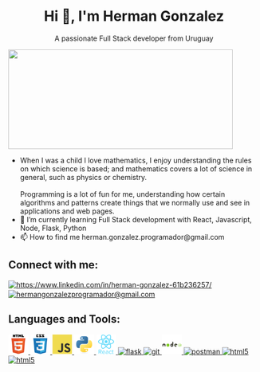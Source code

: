   <h1 align="center">Hi 👋, I'm Herman Gonzalez</h1>
  </hr>

  <p align="center">A passionate Full Stack developer from Uruguay</p>
   <img src="https://codigotlaxcala.com/wp-content/uploads/2018/03/matematicas-tumblr-gif-10.gif" height="200" width="450" style="max-width: 100%;" align="center">
  <ul>
  <li>
    When I was a child I love mathematics, I enjoy understanding the rules on which science is based; and mathematics covers a lot of science in general, such as physics or chemistry.  </br> </br> Programming is a lot of fun for me, understanding how certain algorithms and patterns create things that we normally use and see in applications and web pages.
  </li>
  <li>
  🌱 I’m currently learning Full Stack development with React, Javascript, Node, Flask, Python
    </li>
    <li>
  📫 How to find me herman.gonzalez.programador@gmail.com
      </li>
 
  </ul>
  <h2> Connect with me:</h2>
  <a href="https://www.linkedin.com/in/herman-gonzalez-61b236257/" target="_blank"><img align="center" src="https://raw.githubusercontent.com/rahuldkjain/github-profile-readme-generator/master/src/images/icons/Social/linked-in-alt.svg" alt="https://www.linkedin.com/in/herman-gonzalez-61b236257/" height="30" width="40" style="max-width: 100%;"></a>
  <a href="https://mail.google.com/mail/u/0/?pli=1#search/herman.gonzalez.programador%40gmail.com" target="_blank"><img align="center" src="https://upload.wikimedia.org/wikipedia/commons/thumb/e/ec/Circle-icons-mail.svg/2048px-Circle-icons-mail.svg.png" alt="hermangonzalezprogramador@gmail.com" height="40" width="40" style="max-width: 100%;"></a>

  <h2>Languages and Tools:</h2>
  <a href="https://www.w3schools.com/html/default.asp" rel="nofollow" target="_blank"> <img src="https://raw.githubusercontent.com/devicons/devicon/master/icons/html5/html5-original-wordmark.svg" alt="html5" width="40" height="40" style="max-width: 100%;"> </a>
  <a href="https://www.w3schools.com/css/" rel="nofollow" target="_blank"> <img src="https://raw.githubusercontent.com/devicons/devicon/master/icons/css3/css3-original-wordmark.svg" alt="css3" width="40" height="40" style="max-width: 100%;"> </a>
  <a href="https://developer.mozilla.org/en-US/docs/Web/JavaScript" rel="nofollow" target="_blank"> <img src="https://raw.githubusercontent.com/devicons/devicon/master/icons/javascript/javascript-original.svg" alt="javascript" width="40" height="40" style="max-width: 100%;"> </a>
  <a href="https://www.python.org" rel="nofollow" target="_blank"> <img src="https://raw.githubusercontent.com/devicons/devicon/master/icons/python/python-original.svg" alt="python" width="40" height="40" style="max-width: 100%;"> </a>
  <a href="https://reactjs.org/" rel="nofollow" target="_blank"> <img src="https://raw.githubusercontent.com/devicons/devicon/master/icons/react/react-original-wordmark.svg" alt="react" width="40" height="40" style="max-width: 100%;"> </a>
  <a href="https://flask.palletsprojects.com/" rel="nofollow" target="_blank"> <img src="https://camo.githubusercontent.com/cb2324a4c0e1910089f481d56e1f887d6e96114101987dfbb6ef6f9df1e0bf08/68747470733a2f2f7777772e766563746f726c6f676f2e7a6f6e652f6c6f676f732f706f636f6f5f666c61736b2f706f636f6f5f666c61736b2d69636f6e2e737667" alt="flask" width="40" height="40" data-canonical-src="https://www.vectorlogo.zone/logos/pocoo_flask/pocoo_flask-icon.svg" style="max-width: 100%;"> </a>
  <a href="https://git-scm.com/" rel="nofollow" target="_blank"> <img src="https://camo.githubusercontent.com/fbfcb9e3dc648adc93bef37c718db16c52f617ad055a26de6dc3c21865c3321d/68747470733a2f2f7777772e766563746f726c6f676f2e7a6f6e652f6c6f676f732f6769742d73636d2f6769742d73636d2d69636f6e2e737667" alt="git" width="40" height="40" data-canonical-src="https://www.vectorlogo.zone/logos/git-scm/git-scm-icon.svg" style="max-width: 100%;"> </a>
  <a href="https://nodejs.org" rel="nofollow" target="_blank"> <img src="https://raw.githubusercontent.com/devicons/devicon/master/icons/nodejs/nodejs-original-wordmark.svg" alt="nodejs" width="40" height="40" style="max-width: 100%;"> </a>
  <a href="https://postman.com" rel="nofollow" target="_blank"> <img src="https://camo.githubusercontent.com/93b32389bf746009ca2370de7fe06c3b5146f4c99d99df65994f9ced0ba41685/68747470733a2f2f7777772e766563746f726c6f676f2e7a6f6e652f6c6f676f732f676574706f73746d616e2f676574706f73746d616e2d69636f6e2e737667" alt="postman" width="40" height="40" data-canonical-src="https://www.vectorlogo.zone/logos/getpostman/getpostman-icon.svg" style="max-width: 100%;"> </a>
  <a href="https://getbootstrap.com/" rel="nofollow" target="_blank"> <img src="https://upload.wikimedia.org/wikipedia/commons/thumb/b/b2/Bootstrap_logo.svg/1280px-Bootstrap_logo.svg.png" alt="html5" width="50" height="40" style="max-width: 100%;"> </a>
  <a href="https://www.sqlalchemy.org/" rel="nofollow" target="_blank"> <img src="https://encrypted-tbn0.gstatic.com/images?q=tbn:ANd9GcRgChy2Ik5ZO-jv-3l01SgkTEs_xbs4AqbYE3-qn3Xcz4LjN5LWirqTN97fRdNFUanZhwc&usqp=CAU" alt="html5" width="40" height="40" style="max-width: 100%;"> </a>
  
